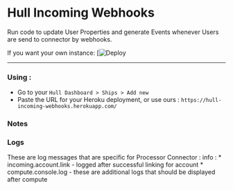 
# Hull Incoming Webhooks

Run code to update User Properties and generate Events whenever Users are send to connector by webhooks.

If you want your own instance: [![Deploy]()

---

### Using :

- Go to your `Hull Dashboard > Ships > Add new`
- Paste the URL for your Heroku deployment, or use ours : `https://hull-incoming-webhooks.herokuapp.com/`

### Notes

### Logs

  These are log messages that are specific for Processor Connector :
    info :
      * incoming.account.link - logged after successful linking for account
      * compute.console.log - these are additional logs that should be displayed after compute
